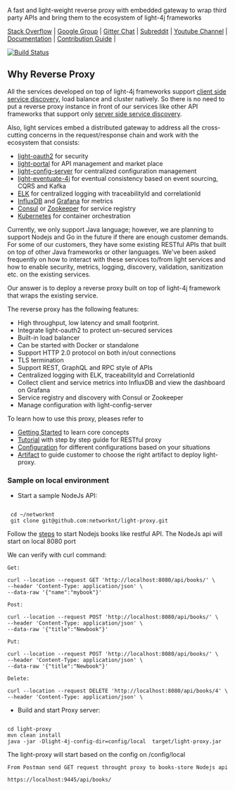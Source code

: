 A fast and light-weight reverse proxy with embedded gateway to wrap third party APIs and bring them to the ecosystem of light-4j frameworks

[Stack Overflow](https://stackoverflow.com/questions/tagged/light-4j) |
[Google Group](https://groups.google.com/forum/#!forum/light-4j) |
[Gitter Chat](https://gitter.im/networknt/light-proxy) |
[Subreddit](https://www.reddit.com/r/lightapi/) |
[Youtube Channel](https://www.youtube.com/channel/UCHCRMWJVXw8iB7zKxF55Byw) |
[Documentation](https://doc.networknt.com/service/proxy/) |
[Contribution Guide](https://doc.networknt.com/contribute/) |

[![Build Status](https://travis-ci.org/networknt/light-proxy.svg?branch=master)](https://travis-ci.org/networknt/light-proxy)

## Why Reverse Proxy

All the services developed on top of light-4j frameworks support [client side service discovery](http://microservices.io/patterns/client-side-discovery.html), 
load balance and cluster natively. So there is no need to put a reverse proxy instance in front of our
services like other API frameworks that support only [server side service discovery](http://microservices.io/patterns/server-side-discovery.html).

Also, light services embed a distributed gateway to address all the cross-cutting concerns in the 
request/response chain and work with the ecosystem that consists:

* [light-oauth2](https://doc.networknt.com/service/oauth/) for security
* [light-portal](https://github.com/networknt/light-portal) for API management and market place
* [light-config-server](https://github.com/networknt/light-config-server) for centralized configuration management
* [light-eventuate-4j](https://doc.networknt.com/style/light-eventuate-4j/) for eventual consistency based on event sourcing, CQRS and Kafka
* [ELK](https://www.elastic.co/webinars/introduction-elk-stack) for centralized logging with traceabilityId and correlationId
* [InfluxDB](https://github.com/influxdata/influxdb) and [Grafana](https://github.com/grafana/grafana) for metrics
* [Consul](https://github.com/hashicorp/consul) or [Zookeeper](http://zookeeper.apache.org/) for service registry
* [Kubernetes](https://kubernetes.io/) for container orchestration

Currently, we only support Java language; however, we are planning to support Nodejs and Go in the future
if there are enough customer demands. For some of our customers, they have some existing RESTful APIs that
built on top of other Java frameworks or other languages. We've been asked frequently on how to interact
with these services to/from light services and how to enable security, metrics, logging, discovery, 
validation, sanitization etc. on the existing services. 

Our answer is to deploy a reverse proxy built on top of light-4j framework that wraps the existing service. 

The reverse proxy has the following features:

* High throughput, low latency and small footprint. 
* Integrate light-oauth2 to protect un-secured services
* Built-in load balancer
* Can be started with Docker or standalone
* Support HTTP 2.0 protocol on both in/out connections
* TLS termination
* Support REST, GraphQL and RPC style of APIs
* Centralized logging with ELK, traceabilityId and CorrelationId
* Collect client and service metrics into InfluxDB and view the dashboard on Grafana
* Service registry and discovery with Consul or Zookeeper
* Manage configuration with light-config-server

To learn how to use this proxy, pleases refer to 

* [Getting Started](https://doc.networknt.com/getting-started/light-proxy/) to learn core concepts
* [Tutorial](https://doc.networknt.com/tutorial/proxy/) with step by step guide for RESTful proxy
* [Configuration](https://doc.networknt.com/service/proxy/configuration/) for different configurations based on your situations
* [Artifact](https://doc.networknt.com/service/proxy/artifact/) to guide customer to choose the right artifact to deploy light-proxy.


### Sample on local environment

- Start a sample NodeJs API:

```

 cd ~/networknt
 git clone git@github.com:networknt/light-proxy.git

```

Follow the [steps](nodeapp/start.md) to start Nodejs books like restful API. The NodeJs api will start on local 8080 port

We can verify with curl command:

```
Get:

curl --location --request GET 'http://localhost:8080/api/books/' \
--header 'Content-Type: application/json' \
--data-raw '{"name":"mybook"}'

Post:

curl --location --request POST 'http://localhost:8080/api/books/' \
--header 'Content-Type: application/json' \
--data-raw '{"title":"Newbook"}'

Put:

curl --location --request POST 'http://localhost:8080/api/books/' \
--header 'Content-Type: application/json' \
--data-raw '{"title":"Newbook"}'

Delete:

curl --location --request DELETE 'http://localhost:8080/api/books/4' \
--header 'Content-Type: application/json' \
```

- Build and start Proxy server:

```

cd light-proxy
mvn clean install
java -jar -Dlight-4j-config-dir=config/local  target/light-proxy.jar

```

The light-proxy will start based on the config on /config/local

```
From Postman send GET request throught proxy to books-store Nodejs api

https://localhost:9445/api/books/
```






